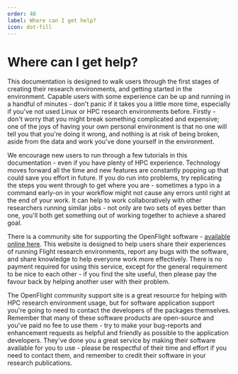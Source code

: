 ```yaml
---
order: 40
label: Where can I get help?
icon: dot-fill
---
```


# Where can I get help?


This documentation is designed to walk users through the first stages of creating their research environments, and getting started in the environment. Capable users with some experience can be up and running in a handful of minutes - don't panic if it takes you a little more time, especially if you've not used Linux or HPC research environments before. Firstly - don't worry that you might break something complicated and expensive; one of the joys of having your own personal environment is that no one will tell you that you're doing it wrong, and nothing is at risk of being broken, aside from the data and work you've done yourself in the environment. 

We encourage new users to run through a few tutorials in this documentation - even if you have plenty of HPC experience. Technology moves forward all the time and new features are constantly popping up that could save you effort in future. If you do run into problems, try replicating the steps you went through to get where you are - sometimes a typo in a command early-on in your workflow might not cause any errors until right at the end of your work. It can help to work collaboratively with other researchers running similar jobs - not only are two sets of eyes better than one, you'll both get something out of working together to achieve a shared goal.

There is a community site for supporting the OpenFlight software - [available online here](https://community.openflighthpc.org/). This website is designed to help users share their experiences of running Flight research environments, report any bugs with the software, and share knowledge to help everyone work more effectively. There is no payment required for using this service, except for the general requirement to be nice to each other - if you find the site useful, then please pay the favour back by helping another user with their problem. 

The OpenFlight community support site is a great resource for helping with HPC research environment usage, but for software application support you're going to need to contact the developers of the packages themselves. Remember that many of these software products are open-source and you've paid no fee to use them - try to make your bug-reports and enhancement requests as helpful and friendly as possible to the application developers. They've done you a great service by making their software available for you to use - please be respectful of their time and effort if you need to contact them, and remember to credit their software in your research publications. 

